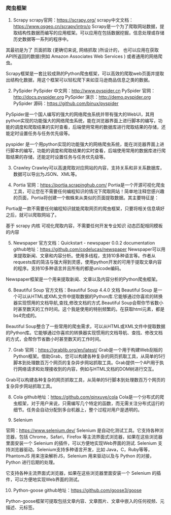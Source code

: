 ### 爬虫框架
1. Scrapy
scrapy官网：https://scrapy.org/
scrapy中文文档：https://www.osgeo.cn/scrapy/intro/o
Scrapy是一个为了爬取网站数据，提取结构性数据而编写的应用框架。可以应用在包括数据挖掘，信息处理或存储历史数据等一系列的程序中。

其最初是为了 页面抓取 (更确切来说, 网络抓取 )所设计的， 也可以应用在获取API所返回的数据(例如 Amazon Associates Web Services ) 或者通用的网络爬虫。

Scrapy框架是一套比较成熟的Python爬虫框架，可以高效的爬取web页面并提取出结构化数据，用这个框架可以轻松爬下来如亚马逊商品信息之类的数据。

 

2. PySpider
PySpider 中文网：http://www.pyspider.cn
PySpider 官网：http://docs.pyspider.org
PySpider 演示：http://demo.pyspider.org
PySpider 源码：https://github.com/binux/pyspider

PySpider是一个国人编写的强大的网络爬虫系统并带有强大的WebUI，其用python实现的功能强大的网络爬虫系统，能在浏览器界面上进行脚本的编写，功能的调度和爬取结果的实时查看，后端使用常用的数据库进行爬取结果的存储，还能定时设置任务与任务优先级等。

pyspider 是一个用python实现的功能强大的网络爬虫系统，能在浏览器界面上进行脚本的编写，功能的调度和爬取结果的实时查看，后端使用常用的数据库进行爬取结果的存储，还能定时设置任务与任务优先级等。

 

3. Crawley
Crawley可以高速爬取对应网站的内容，支持关系和非关系数据库，数据可以导出为JSON、XML等。

 

 

4. Portia
官网：https://portia.scrapinghub.com/
Portia是一个开源可视化爬虫工具，可让您在不需要任何编程知识的情况下爬取网站！简单地注释您感兴趣的页面，Portia将创建一个蜘蛛来从类似的页面提取数据。其主要特征是：

Portia是一款不需要任何编程知识就能爬取网页的爬虫框架，只要将相关信息填好之后，就可以爬取网站了。

基于 scrapy 内核
可视化爬取内容，不需要任何开发专业知识
动态匹配相同模板的内容

 

5. Newspaper
官方文档：Quickstart - newspaper 0.0.2 documentation
github地址：https://github.com/codelucas/newspaper
Newspaper可以用来提取新闻、文章和内容分析。使用多线程，支持10多种语言等。作者从requests库的简洁与强大得到灵感，使用python开发的可用于提取文章内容的程序。支持10多种语言并且所有的都是unicode编码。

Newspaper框架是一个用来提取新闻、文章以及内容分析的Python爬虫框架。

 
6. Beautiful Soup
官方文档：Beautiful Soup 4.4.0 文档
Beautiful Soup 是一个可以从HTML或XML文件中提取数据的Python库.它能够通过你喜欢的转换器实现惯用的文档导航,查找,修改文档的方式.Beautiful Soup会帮你节省数小时甚至数天的工作时间。这个我是使用的特别频繁的。在获取html元素，都是bs4完成的。

Beautiful Soup整合了一些常用的爬虫需求，可以从HTML或XML文件中提取数据的Python库。它能够通过你喜欢的转换器实现惯用的文档导航、查找、修改文档的方式，会帮你节省数小时甚至数天的工作时间。

 

7. Grab
官网：https://grablib.org/en/latest/
Grab是一个用于构建Web刮板的Python框架。借助Grab，您可以构建各种复杂的网页抓取工具，从简单的5行脚本到处理数百万个网页的复杂异步网站抓取工具。Grab提供一个API用于执行网络请求和处理接收到的内容，例如与HTML文档的DOM树进行交互。

Grab可以构建各种复杂的网页抓取工具，从简单的5行脚本到处理数百万个网页的复杂异步网站抓取工具。

 

8. Cola
github地址：https://github.com/qinxuye/cola
Cola是一个分布式的爬虫框架，对于用户来说，只需编写几个特定的函数，而无需关注分布式运行的细节。任务会自动分配到多台机器上，整个过程对用户是透明的。

 

9. Selenium

官网：https://www.selenium.dev/
Selenium 是自动化测试工具。它支持各种浏览器，包括 Chrome，Safari，Firefox 等主流界面式浏览器，如果在这些浏览器里面安装一个 Selenium 的插件，可以方便地实现Web界面的测试. Selenium 支持浏览器驱动。Selenium支持多种语言开发，比如 Java，C，Ruby等等，PhantomJS 用来渲染解析JS，Selenium 用来驱动以及与 Python 的对接，Python 进行后期的处理。

它支持各种主流界面式浏览器，如果在这些浏览器里面安装一个 Selenium 的插件，可以方便地实现Web界面的测试。

 

10. Python-goose
github地址：https://github.com/goose3/goose

Python-goose框架可提取包括文章内容、文章图片、文章中嵌入的任何视频、元描述、元标签。
